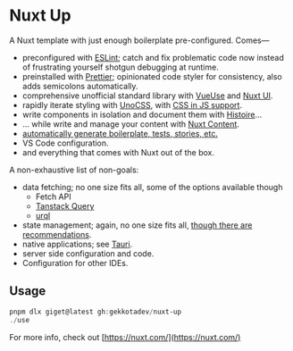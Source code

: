 # Nuxt Up

A Nuxt template with just enough boilerplate pre-configured. Comes—

- preconfigured with [ESLint](https://prettier.io/); catch and fix problematic code now instead of frustrating yourself shotgun debugging at runtime.
- preinstalled with [Prettier](https://prettier.io); opinionated code styler for consistency, also adds semicolons automatically.
- comprehensive unofficial standard library with [VueUse](https://vueuse.org) and [Nuxt UI](https://ui.nuxt.com/).
- rapidly iterate styling with [UnoCSS](https://unocss.dev/), with [CSS in JS support](https://github.com/lukeed/clsx).
- write components in isolation and document them with [Histoire](https://github.com/histoire-dev/histoire)...
- ... while write and manage your content with [Nuxt Content](https://content.nuxt.com/).
- [automatically generate boilerplate, tests, stories, etc.](https://github.com/plopjs/plop)
- VS Code configuration.
- and everything that comes with Nuxt out of the box.

A non-exhaustive list of non-goals:

- data fetching; no one size fits all, some of the options available though
  - Fetch API
  - [Tanstack Query](https://tanstack.com/query/latest/docs/vue/overview)
  - [urql](https://formidable.com/open-source/urql/)
- state management; again, no one size fits all, [though there are recommendations](https://vuejs.org/guide/scaling-up/state-management.html).
- native applications; see [Tauri](https://tauri.app/).
- server side configuration and code.
- Configuration for other IDEs.

## Usage

```powershell
pnpm dlx giget@latest gh:gekkotadev/nuxt-up
./use
```

For more info, check out [https://nuxt.com/](https://nuxt.com/)

